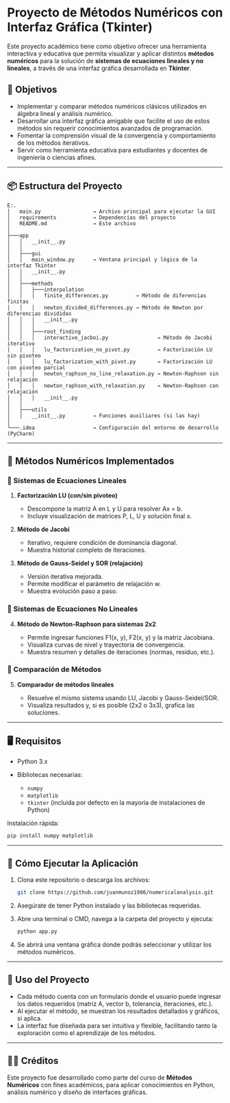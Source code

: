 # Proyecto de Métodos Numéricos con Interfaz Gráfica (Tkinter)

Este proyecto académico tiene como objetivo ofrecer una herramienta interactiva y educativa que permita visualizar y aplicar distintos **métodos numéricos** para la solución de **sistemas de ecuaciones lineales y no lineales**, a través de una interfaz gráfica desarrollada en **Tkinter**.

## 🎯 Objetivos

* Implementar y comparar métodos numéricos clásicos utilizados en álgebra lineal y análisis numérico.
* Desarrollar una interfaz gráfica amigable que facilite el uso de estos métodos sin requerir conocimientos avanzados de programación.
* Fomentar la comprensión visual de la convergencia y comportamiento de los métodos iterativos.
* Servir como herramienta educativa para estudiantes y docentes de ingeniería o ciencias afines.

---

## 📦 Estructura del Proyecto

```
E:.
│   main.py                 → Archivo principal para ejecutar la GUI
│   requirements            → Dependencias del proyecto
│   README.md               → Este archivo
│
├───app
│   │   __init__.py
│   │
│   ├───gui
│   │   main_window.py      → Ventana principal y lógica de la interfaz Tkinter
│   │   __init__.py
│   │
│   ├───methods
│   │   ├───interpolation
│   │   │   finite_differences.py         → Método de diferencias finitas
│   │   │   newton_divided_differences.py → Método de Newton por diferencias divididas
│   │   │   __init__.py
│   │   │
│   │   ├───root_finding
│   │   │   interactive_jacboi.py                → Método de Jacobi iterativo
│   │   │   lu_factorization_no_pivot.py         → Factorización LU sin pivoteo
│   │   │   lu_factorization_with_pivot.py       → Factorización LU con pivoteo parcial
│   │   │   newton_raphson_no_line_relaxation.py → Newton-Raphson sin relajación
│   │   │   newton_raphson_with_relaxation.py    → Newton-Raphson con relajación
│   │   │   __init__.py
│   │
│   ├───utils
│   │   __init__.py         → Funciones auxiliares (si las hay)
│
└───.idea                   → Configuración del entorno de desarrollo (PyCharm)
```

---

## 🧮 Métodos Numéricos Implementados

### 📌 Sistemas de Ecuaciones Lineales

1. **Factorización LU (con/sin pivoteo)**

   * Descompone la matriz A en L y U para resolver Ax = b.
   * Incluye visualización de matrices P, L, U y solución final x.

2. **Método de Jacobi**

   * Iterativo, requiere condición de dominancia diagonal.
   * Muestra historial completo de iteraciones.

3. **Método de Gauss-Seidel y SOR (relajación)**

   * Versión iterativa mejorada.
   * Permite modificar el parámetro de relajación w.
   * Muestra evolución paso a paso.

### 📌 Sistemas de Ecuaciones No Lineales

4. **Método de Newton-Raphson para sistemas 2x2**

   * Permite ingresar funciones F1(x, y), F2(x, y) y la matriz Jacobiana.
   * Visualiza curvas de nivel y trayectoria de convergencia.
   * Muestra resumen y detalles de iteraciones (normas, residuo, etc.).

### 📌 Comparación de Métodos

5. **Comparador de métodos lineales**

   * Resuelve el mismo sistema usando LU, Jacobi y Gauss-Seidel/SOR.
   * Visualiza resultados y, si es posible (2x2 o 3x3), grafica las soluciones.

---

## 🖥️ Requisitos

* Python 3.x
* Bibliotecas necesarias:

  * `numpy`
  * `matplotlib`
  * `tkinter` (incluida por defecto en la mayoría de instalaciones de Python)

Instalación rápida:

```bash
pip install numpy matplotlib
```

---

## 🚀 Cómo Ejecutar la Aplicación

1. Clona este repositorio o descarga los archivos:

   ```bash
   git clone https://github.com/juanmunoz1986/numericalanalysis.git
   ```

2. Asegúrate de tener Python instalado y las bibliotecas requeridas.

3. Abre una terminal o CMD, navega a la carpeta del proyecto y ejecuta:

   ```bash
   python app.py
   ```

4. Se abrirá una ventana gráfica donde podrás seleccionar y utilizar los métodos numéricos.

---

## 🧠 Uso del Proyecto

* Cada método cuenta con un formulario donde el usuario puede ingresar los datos requeridos (matriz A, vector b, tolerancia, iteraciones, etc.).
* Al ejecutar el método, se muestran los resultados detallados y gráficos, si aplica.
* La interfaz fue diseñada para ser intuitiva y flexible, facilitando tanto la exploración como el aprendizaje de los métodos.

---

## 👨‍💻 Créditos

Este proyecto fue desarrollado como parte del curso de **Métodos Numéricos** con fines académicos, para aplicar conocimientos en Python, análisis numérico y diseño de interfaces gráficas.
